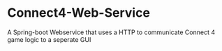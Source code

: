 # Connect4-Web-Service
A Spring-boot Webservice that uses a HTTP to communicate Connect 4 game logic to a seperate GUI
